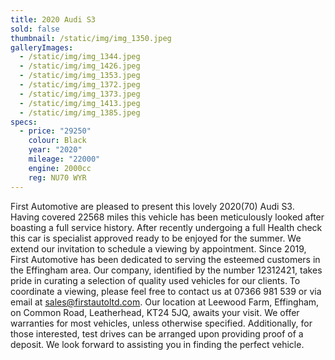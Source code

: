 ```yaml
---
title: 2020 Audi S3
sold: false
thumbnail: /static/img/img_1350.jpeg
galleryImages:
  - /static/img/img_1344.jpeg
  - /static/img/img_1426.jpeg
  - /static/img/img_1353.jpeg
  - /static/img/img_1372.jpeg
  - /static/img/img_1373.jpeg
  - /static/img/img_1413.jpeg
  - /static/img/img_1385.jpeg
specs:
  - price: "29250"
    colour: Black
    year: "2020"
    mileage: "22000"
    engine: 2000cc
    reg: NU70 WYR
---
```

First Automotive are pleased to present this lovely 2020(70) Audi S3. Having covered 22568 miles this vehicle has been meticulously looked after boasting a full service history. After recently undergoing a full Health check this car is specialist approved ready to be enjoyed for the summer. We extend our invitation to schedule a viewing by appointment. Since 2019, First Automotive has been dedicated to serving the esteemed customers in the Effingham area. Our company, identified by the number 12312421, takes pride in curating a selection of quality used vehicles for our clients. To coordinate a viewing, please feel free to contact us at 07366 981 539 or via email at sales@firstautoltd.com. Our location at Leewood Farm, Effingham, on Common Road, Leatherhead, KT24 5JQ, awaits your visit. We offer warranties for most vehicles, unless otherwise specified. Additionally, for those interested, test drives can be arranged upon providing proof of a deposit. We look forward to assisting you in finding the perfect vehicle.